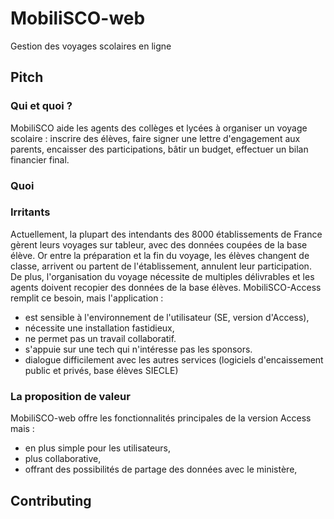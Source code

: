 # MobiliSCO-web
Gestion des voyages scolaires en ligne

## Pitch

### Qui et quoi ?
MobiliSCO aide les agents des collèges et lycées à organiser un voyage scolaire : inscrire des élèves, faire signer une lettre d'engagement aux parents, encaisser des participations, bâtir un budget, effectuer un bilan financier final.

### Quoi

### Irritants
Actuellement, la plupart des intendants des 8000 établissements de France gèrent leurs voyages sur tableur, avec des données coupées de la base élève. Or entre la préparation et la fin du voyage, les élèves changent de classe, arrivent ou partent de l'établissement, annulent leur participation. De plus, l'organisation du voyage nécessite de multiples délivrables et les agents doivent recopier des données de la base élèves.
MobiliSCO-Access remplit ce besoin, mais l'application :
- est sensible à l'environnement de l'utilisateur (SE, version d'Access),
- nécessite une installation fastidieux,
- ne permet pas un travail collaboratif.
- s'appuie sur une tech qui n'intéresse pas les sponsors.
- dialogue difficilement avec les autres services (logiciels d'encaissement public et privés, base élèves SIECLE)

### La proposition de valeur
MobiliSCO-web offre les fonctionnalités principales de la version Access mais :
- en plus simple pour les utilisateurs,
- plus collaborative,
- offrant des possibilités de partage des données avec le ministère,


## Contributing


